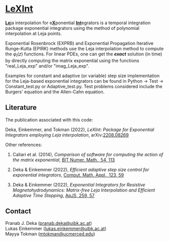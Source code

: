 #  [LeXInt](#)

[**Le**](#)ja interpolation for e[**X**](#)ponential [**Int**](#)egrators is a temporal integration package exponential integrators using the method of polynomial interpolation at Leja points.

Exponential Rosenbrock (EXPRB) and Exponential Propagation Iterative Runge-Kutta (EPIRK) methods use the Leja interpolation method to compute the $\varphi_l(z)$ functions. For linear PDEs, one can get the ***exact*** solution (in time) by directly computing the matrix exponential using the functions "real_Leja_exp" and/or "imag_Leja_exp".

Examples for constant and adaptive (or variable) step size implementation for the Leja-based exponential integrators can be found in Python -> Test -> Constant_test.py or Adaptive_test.py. Test problems considered include the Burgers' equation and the Allen-Cahn equation.

## Literature
The publication associated with this code:

Deka, Einkemmer, and Tokman (2022), *LeXInt: Package for Exponential Integrators employing Leja interpolation*, arXiv:[2208.08269](
https://doi.org/10.48550/arXiv.2208.08269)

Other references:
1. Caliari et al. (2014), *Comparison of software for computing the action of the matrix exponential*, [BIT Numer. Math., 54, 113](https://doi.org/10.1007/s10543-013-0446-0)

2. Deka \& Einkemmer (2022), *Efficient adaptive step size control for exponential integrators*, [Comput. Math. Appl., 123, 59](https://doi.org/10.1016/j.camwa.2022.07.011)

3. Deka \& Einkemmer (2022), *Exponential Integrators for Resistive Magnetohydrodynamics: Matrix-free Leja Interpolation and Efficient Adaptive Time Stepping*, [ApJS, 259, 57](https://doi.org/10.3847/1538-4365/ac5177)

## Contact
Pranab J. Deka  (<pranab.deka@uibk.ac.at>) <br />
Lukas Einkemmer (<lukas.einkemmer@uibk.ac.at>) <br />
Mayya Tokman  (<mtokman@ucmerced.edu>)
